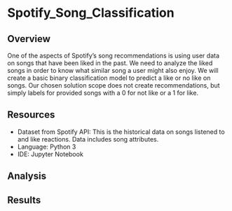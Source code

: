 # Spotify_Song_Classification

## Overview

One of the aspects of Spotify’s song recommendations is using user data on songs that have been liked in the past. We need to analyze the liked songs in order to
know what similar song a user might also enjoy. We will create a basic binary classification model to predict a like or no like on songs. Our chosen solution scope does not create recommendations, but simply labels for provided songs with a 0 for not like or a 1 for like.

## Resources

- Dataset from Spotify API: This is the historical data on songs listened to and like reactions. Data includes song attributes. 
- Language: Python 3
- IDE: Jupyter Notebook

## Analysis

## Results
